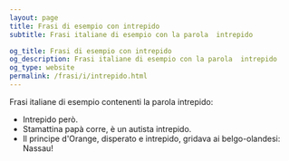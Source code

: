 ```yaml
---
layout: page
title: Frasi di esempio con intrepido 
subtitle: Frasi italiane di esempio con la parola  intrepido

og_title: Frasi di esempio con intrepido 
og_description: Frasi italiane di esempio con la parola  intrepido
og_type: website
permalink: /frasi/i/intrepido.html
---
```


Frasi italiane di esempio contenenti la parola intrepido:


- Intrepido però.
- Stamattina papà corre, è un autista intrepido.
- Il principe d'Orange, disperato e intrepido, gridava ai belgo-olandesi: Nassau!
